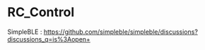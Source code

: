 # RC_Control

SimpleBLE : https://github.com/simpleble/simpleble/discussions?discussions_q=is%3Aopen+